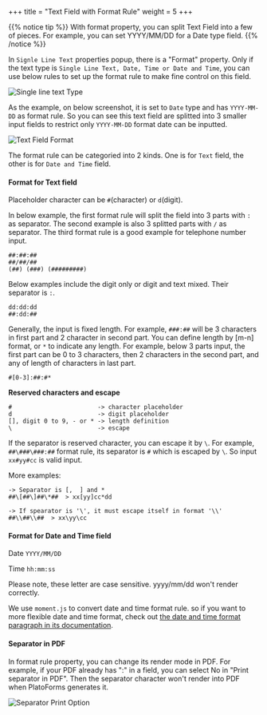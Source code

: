 +++
title = "Text Field with Format Rule"
weight = 5
+++

{{% notice tip  %}}
<a name="HM-EDITOR-010" class="anchor"></a>
With format property, you can split Text Field into a few of pieces. For example, you can set YYYY/MM/DD for a Date type field.
{{% /notice %}}

In `Signle Line Text` properties popup, there is a "Format" property. Only if the text type is `Single Line Text, Date, Time or Date and Time`, you can use below rules to set up the format rule to make fine control on this field.

![Single line text Type](/images/page/form/text-type.png)

As the example, on below screenshot, it is set to `Date` type and has `YYYY-MM-DD` as format rule. So you can see this text field are splitted into 3 smaller input fields to restrict only `YYYY-MM-DD` format date can be inputted.

![Text Field Format](/images/page/form/text-format.png)

The format rule can be categoried into 2 kinds. One is for `Text` field, the other is for `Date and Time` field. 

#### Format for Text field 

Placeholder character can be `#`(character) or `d`(digit).  


In below example, the first format rule will split the field into 3 parts with `:` as separator.  The second example is also 3 splitted parts with `/` as separator. The third format rule is a good example for telephone number input.

```
##:##:##
##/##/##
(##) (###) (#########)
```

Below examples include the digit only or digit and text mixed. Their separator is `:`. 

```
dd:dd:dd
##:dd:##
```

Generally, the input is fixed length. For example, `###:##` will be 3 characters in first part and 2 character in second part. You can define length by [m-n] format, or `*` to indicate any length. For example, below 3 parts input,  the first part can be 0 to 3 characters, then 2 characters in the second part, and any of length of characters in last part.
```
#[0-3]:##:#*
```

**Reserved characters and escape**

```
#                        -> character placeholder
d                        -> digit placeholder
[], digit 0 to 9, - or * -> length definition
\                        -> escape 
```

If the separator is reserved character, you can escape it by `\`.  For example, `##\###\###:##` format rule, its separator is `#` which is escaped by `\`. So input `xx#yy#cc` is valid input.

More examples:
```
-> Separator is [,  ] and *
##\[##\]##\*##  > xx[yy]cc*dd

-> If spearator is '\', it must escape itself in format '\\'
##\\##\\##  > xx\yy\cc  

```

#### Format for Date and Time field 

Date `YYYY/MM/DD`

Time `hh:mm:ss`

Please note, these letter are case sensitive. yyyy/mm/dd won't render correctly.

We use `moment.js` to convert date and time format rule. so if you want to more flexible date and time format, check out [the date and time format paragraph in its documentation](http://momentjs.com/docs/).


#### Separator in PDF
In format rule property, you can change its render mode in PDF. For example, if your PDF already has ":" in a field, you can select No in "Print separator in PDF". Then the separator character won't render into PDF when PlatoForms generates it.

![Separator Print Option](/images/page/form/separator-print.png)